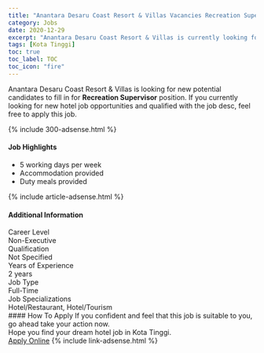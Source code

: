 ```yaml
---
title: "Anantara Desaru Coast Resort & Villas Vacancies Recreation Supervisor" 
category: Jobs 
date: 2020-12-29 
excerpt: "Anantara Desaru Coast Resort & Villas is currently looking for suitable person to fill in the Recreation Supervisor which positioned at Kota Tinggi" 
tags: [Kota Tinggi] 
toc: true 
toc_label: TOC 
toc_icon: "fire" 
--- 
```


<p>Anantara Desaru Coast Resort & Villas is looking for new potential candidates to fill in for <b>Recreation Supervisor</b> position. If you currently looking for new hotel job opportunities and qualified with the job desc, feel free to apply this job.
</p>{% include 300-adsense.html %} 
<div><div><div><h4>Job Highlights</h4></div></div><div><ul><li><div><div><div><div></div></div></div><div><span>5 working days per week</span></div></div></li><li><div><div><div><div></div></div></div><div><span>Accommodation provided</span></div></div></li><li><div><div><div><div></div></div></div><div><span>Duty meals provided</span></div></div></li></ul></div></div> 
{% include article-adsense.html %} 
<div><div><div><h4>Additional Information</h4></div></div><div><div><div><div><div><div><div><div><span>Career Level</span></div></div><div><span>Non-Executive</span></div></div></div></div><div><div><div><div><div><span>Qualification</span></div></div><div><span>Not Specified</span></div></div></div></div><div><div><div><div><div><span>Years of Experience</span></div></div><div><span>2 years</span></div></div></div></div><div><div><div><div><div><span>Job Type</span></div></div><div><span>Full-Time</span></div></div></div></div><div><div><div><div><div><span>Job Specializations</span></div></div><div><span>Hotel/Restaurant, Hotel/Tourism</span></div></div></div></div></div></div></div></div> 
#### How To Apply 
If you confident and feel that this job is suitable to you, go ahead take your action now. <br/> 
Hope you find your dream hotel job in Kota Tinggi. <br/> 
<a href="https://www.jobstreet.com.my/en/job/recreation-supervisor-4451737?jobId=jobstreet-my-job-4451737&sectionRank=5&token=0~bb9bb6ef-3534-496b-b889-833d3ae43454&fr=SRP%20View%20In%20New%20Ta" class="btn btn--info" target="_blank" rel="nofollow noopenner">Apply Online</a> 
{% include link-adsense.html %} 